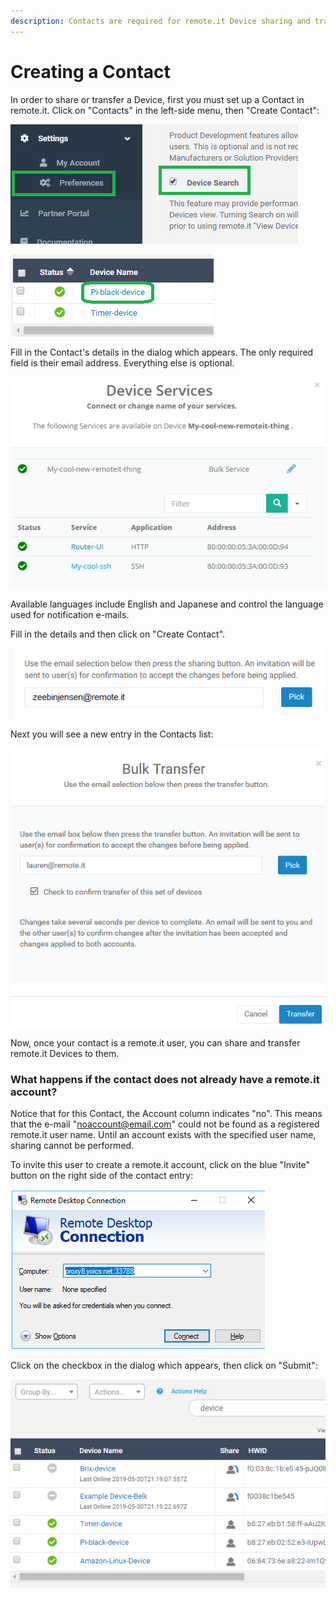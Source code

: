 ```yaml
---
description: Contacts are required for remote.it Device sharing and transfer.
---
```


# Creating a Contact

In order to share or transfer a Device, first you must set up a Contact in remote.it. Click on "Contacts" in the left-side menu, then "Create Contact":

![](../../.gitbook/assets/image%20%28421%29.png)

![](../../.gitbook/assets/image%20%28490%29.png)

Fill in the Contact's details in the dialog which appears.  The only required field is their email address. Everything else is optional.

![](../../.gitbook/assets/image%20%28138%29.png)

Available languages include English and Japanese and control the language used for notification e-mails.

Fill in the details and then click on "Create Contact".  

![](../../.gitbook/assets/image%20%28267%29.png)

Next you will see a new entry in the Contacts list:

![](../../.gitbook/assets/image%20%28120%29.png)

Now, once your contact is a remote.it user, you can share and transfer remote.it Devices to them.

### What happens if the contact does not already have a remote.it account?

Notice that for this Contact, the Account column indicates "no".  This means that the e-mail "noaccount@email.com" could not be found as a registered remote.it user name.  Until an account exists with the specified user name, sharing cannot be performed.

To invite this user to create a remote.it account, click on the blue "Invite" button on the right side of the contact entry:

![](../../.gitbook/assets/image%20%28101%29.png)

Click on the checkbox in the dialog which appears, then click on "Submit":

![](../../.gitbook/assets/image%20%2826%29.png)

